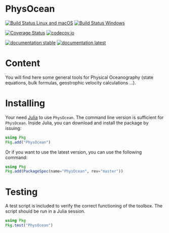 # PhysOcean

[![Build Status Linux and macOS](https://travis-ci.org/gher-ulg/PhysOcean.jl.svg?branch=master)](https://travis-ci.org/gher-ulg/PhysOcean.jl)
[![Build Status Windows](https://ci.appveyor.com/api/projects/status/github/gher-ulg/PhysOcean.jl?branch=master&svg=true)](https://ci.appveyor.com/project/Alexander-Barth/physocean-jl)

[![Coverage Status](https://coveralls.io/repos/gher-ulg/PhysOcean.jl/badge.svg?branch=master&service=github)](https://coveralls.io/github/gher-ulg/PhysOcean.jl?branch=master)
[![codecov.io](http://codecov.io/github/gher-ulg/PhysOcean.jl/coverage.svg?branch=master)](http://codecov.io/github/gher-ulg/PhysOcean.jl?branch=master)

[![documentation stable](https://img.shields.io/badge/docs-stable-blue.svg)](https://gher-ulg.github.io/PhysOcean.jl/stable/)
[![documentation latest](https://img.shields.io/badge/docs-latest-blue.svg)](https://gher-ulg.github.io/PhysOcean.jl/latest/)

# Content

You will find here some general tools for Physical Oceanography (state equations, bulk formulas, geostrophic velocity calculations ...). 

# Installing

Your need [Julia](http://julialang.org) to use `PhysOcean`. The command line version is sufficient for `PhysOcean`.
Inside Julia, you can download and install the package by issuing:

```julia
using Pkg
Pkg.add("PhysOcean")
```

Or if you want to use the latest version, you can use the following command:

```julia
using Pkg
Pkg.add(PackageSpec(name="PhysOcean", rev="master"))
```

# Testing

A test script is included to verify the correct functioning of the toolbox.
The script should be run in a Julia session.

```julia
using Pkg
Pkg.test("PhysOcean")
```

